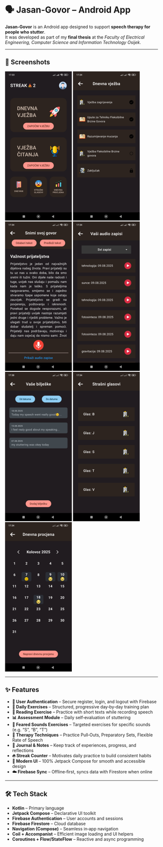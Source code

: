 # 🗣️ Jasan-Govor – Android App

**Jasan-Govor** is an Android app designed to support **speech therapy for people who stutter**.  
It was developed as part of my **final thesis** at the *Faculty of Electrical Engineering, Computer Science and Information Technology Osijek*.

---

## 📸 Screenshots

<img src="screenshots/home_screen.jpg" width="220"/>
<img src="screenshots/daily_exercise.jpg" width="220"/>
<img src="screenshots/reading_exercise.jpg" width="220"/>
<img src="screenshots/audio_files.jpg" width="220"/>
<img src="screenshots/journal.jpg" width="220"/>
<img src="screenshots/feared_sounds.jpg" width="220"/>
<img src="screenshots/daily_assessment.jpg" width="220"/>

---

## ✨ Features

- **🔐 User Authentication** – Secure register, login, and logout with Firebase
- **📅 Daily Exercises** – Structured, progressive day‑by‑day training plan
- **📖 Reading Exercise** – Practice with short texts while recording speech
- **📊 Assessment Module** – Daily self‑evaluation of stuttering
- **🔡 Feared Sounds Exercises** – Targeted exercises for specific sounds (e.g. “S”, “B”, “T”)
- **🎯 Therapy Techniques** – Practice Pull‑Outs, Preparatory Sets, Flexible Rate of Speech
- **📓 Journal & Notes** – Keep track of experiences, progress, and reflections
- **🔥 Streak Counter** – Motivates daily practice to build consistent habits
- **🎨 Modern UI** – 100% Jetpack Compose for smooth and accessible design
- **☁️ Firebase Sync** – Offline‑first, syncs data with Firestore when online

---

## 🛠️ Tech Stack

- **Kotlin** – Primary language
- **Jetpack Compose** – Declarative UI toolkit
- **Firebase Authentication** – User accounts and sessions
- **Firebase Firestore** – Cloud database
- **Navigation (Compose)** – Seamless in‑app navigation
- **Coil + Accompanist** – Efficient image loading and UI helpers
- **Coroutines + Flow/StateFlow** – Reactive and async programming